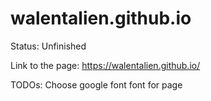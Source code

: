 # walentalien.github.io
Status: Unfinished 


Link to the page: https://walentalien.github.io/

TODOs: 
Choose google font font for page
